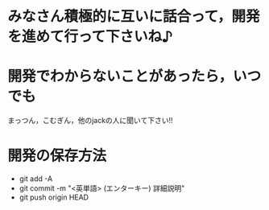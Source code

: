 # みなさん積極的に互いに話合って，開発を進めて行って下さいね♪

# 開発でわからないことがあったら，いつでも 
まっつん，こむぎん，他のjackの人に聞いて下さい!!

# 開発の保存方法
- git add -A 
- git commit -m "<英単語> (エンターキー) 詳細説明"
- git push origin HEAD
